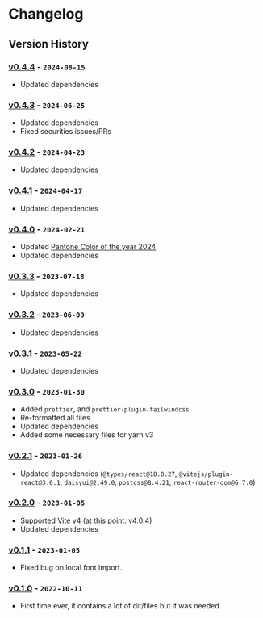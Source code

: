 # Changelog

## Version History

### [v0.4.4] - `2024-08-15`

- Updated dependencies

### [v0.4.3] - `2024-06-25`

- Updated dependencies
- Fixed securities issues/PRs

### [v0.4.2] - `2024-04-23`

- Updated dependencies

### [v0.4.1] - `2024-04-17`

- Updated dependencies

### [v0.4.0] - `2024-02-21`

- Updated [Pantone Color of the year 2024](https://www.pantone.com/color-of-the-year/2024)
- Updated dependencies

### [v0.3.3] - `2023-07-18`

- Updated dependencies

### [v0.3.2] - `2023-06-09`

- Updated dependencies

### [v0.3.1] - `2023-05-22`

- Updated dependencies

### [v0.3.0] - `2023-01-30`

- Added `prettier`, and `prettier-plugin-tailwindcss`
- Re-formatted all files
- Updated dependencies
- Added some necessary files for yarn v3

### [v0.2.1] - `2023-01-26`

- Updated dependencies (`@types/react@18.0.27`, `@vitejs/plugin-react@3.0.1`, `daisyui@2.49.0`, `postcss@8.4.21`, `react-router-dom@6.7.0`)

### [v0.2.0] - `2023-01-05`

- Supported Vite v4 (at this point: v4.0.4)
- Updated dependencies

### [v0.1.1] - `2023-01-05`

- Fixed bug on local font import.

### [v0.1.0] - `2022-10-11`

- First time ever, it contains a lot of dir/files but it was needed.

[v0.4.4]: https://github.com/buildingwatsize/vite-react-tailwind-recoil/releases/tag/v0.4.4
[v0.4.3]: https://github.com/buildingwatsize/vite-react-tailwind-recoil/releases/tag/v0.4.3
[v0.4.2]: https://github.com/buildingwatsize/vite-react-tailwind-recoil/releases/tag/v0.4.2
[v0.4.1]: https://github.com/buildingwatsize/vite-react-tailwind-recoil/releases/tag/v0.4.1
[v0.4.0]: https://github.com/buildingwatsize/vite-react-tailwind-recoil/releases/tag/v0.4.0
[v0.3.3]: https://github.com/buildingwatsize/vite-react-tailwind-recoil/releases/tag/v0.3.3
[v0.3.2]: https://github.com/buildingwatsize/vite-react-tailwind-recoil/releases/tag/v0.3.2
[v0.3.1]: https://github.com/buildingwatsize/vite-react-tailwind-recoil/releases/tag/v0.3.1
[v0.3.0]: https://github.com/buildingwatsize/vite-react-tailwind-recoil/releases/tag/v0.3.0
[v0.2.1]: https://github.com/buildingwatsize/vite-react-tailwind-recoil/releases/tag/v0.2.1
[v0.2.0]: https://github.com/buildingwatsize/vite-react-tailwind-recoil/releases/tag/v0.2.0
[v0.1.1]: https://github.com/buildingwatsize/vite-react-tailwind-recoil/releases/tag/v0.1.1
[v0.1.0]: https://github.com/buildingwatsize/vite-react-tailwind-recoil/releases/tag/v0.1.0
